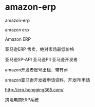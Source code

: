 # amazon-erp
amazon-erp

amazon erp

Amazon ERP

亚马逊ERP 售卖，绝对市场最低价格

亚马逊SP-API 亚马逊PII 亚马逊开发者

amazon开发者账号出租，带有pii

amazon亚马逊开发者申请资料，开发PII申请

http://erp.hongqing365.com/

跨境电商ERP系统
